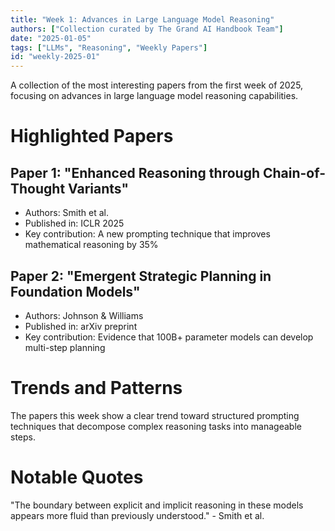 ```yaml
---
title: "Week 1: Advances in Large Language Model Reasoning"
authors: ["Collection curated by The Grand AI Handbook Team"]
date: "2025-01-05"
tags: ["LLMs", "Reasoning", "Weekly Papers"]
id: "weekly-2025-01"
---
```


A collection of the most interesting papers from the first week of 2025, focusing on advances in large language model reasoning capabilities.

# Highlighted Papers

## Paper 1: "Enhanced Reasoning through Chain-of-Thought Variants"

- Authors: Smith et al.
- Published in: ICLR 2025
- Key contribution: A new prompting technique that improves mathematical reasoning by 35%

## Paper 2: "Emergent Strategic Planning in Foundation Models"

- Authors: Johnson & Williams
- Published in: arXiv preprint
- Key contribution: Evidence that 100B+ parameter models can develop multi-step planning

# Trends and Patterns

The papers this week show a clear trend toward structured prompting techniques that decompose complex reasoning tasks into manageable steps.

# Notable Quotes

"The boundary between explicit and implicit reasoning in these models appears more fluid than previously understood." - Smith et al.
